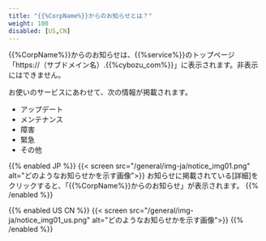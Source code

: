 ```yaml
---
title: "{{%CorpName%}}からのお知らせとは？"
weight: 100
disabled: [US,CN]
---
```


{{%CorpName%}}からのお知らせは、{{%service%}}のトップページ「https://（サブドメイン名）.{{%cybozu_com%}}」に表示されます。非表示にはできません。  

お使いのサービスにあわせて、次の情報が掲載されます。  

* アップデート
* メンテナンス
* 障害
* 緊急
* その他

{{% enabled JP %}}
{{< screen src="/general/img-ja/notice_img01.png"  alt="どのようなお知らせかを示す画像">}}
お知らせに掲載されている[詳細]をクリックすると、「{{%CorpName%}}からのお知らせ」が表示されます。
{{% /enabled %}}

{{% enabled US CN %}}
{{< screen src="/general/img-ja/notice_img01_us.png"  alt="どのようなお知らせかを示す画像">}}
{{% /enabled %}}
